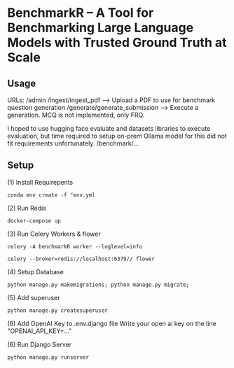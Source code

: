# BenchmarkR – A Tool for Benchmarking Large Language Models with Trusted Ground Truth at Scale


## Usage

URLs:
/admin
/ingest/ingest_pdf --> Upload a PDF to use for benchmark question generation 
/generate/generate_submission --> Execute a generation. MCQ is not implemented, only FRQ.

I hoped to use hugging face evaluate and datasets libraries to execute evaluation, but time required to setup on-prem Ollama model for this did not fit requirements unfortunately.
/benchmark/...


## Setup

(1) Install Requirepents
```
conda env create -f "env.yml
```
(2) Run Redis
```
docker-compose up 
```
(3) Run Celery Workers & flower
```
celery -A benchmarkR worker --loglevel=info 
```
```
celery --broker=redis://localhost:6379// flower
```
(4) Setup Database
```
python manage.py makemigrations; python manage.py migrate;
```
(5) Add superuser
```
python manage.py createsuperuser
```
(6) Add OpenAI Key to .env.django file
Write your open ai key on the line "OPENAI_API_KEY=..."

(6) Run Django Server
```
python manage.py runserver
```

